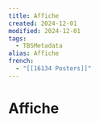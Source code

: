 ```yaml
---
title: Affiche
created: 2024-12-01
modified: 2024-12-01
tags:
  - TBSMetadata
alias: Affiche
french:
  - "[[16134 Posters]]"
---
```

# Affiche
